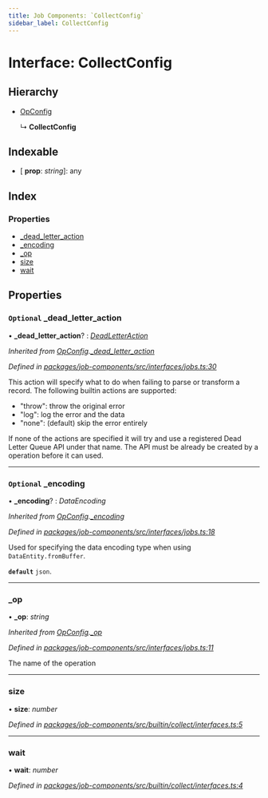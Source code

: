 ```yaml
---
title: Job Components: `CollectConfig`
sidebar_label: CollectConfig
---
```


# Interface: CollectConfig

## Hierarchy

* [OpConfig](opconfig.md)

  ↳ **CollectConfig**

## Indexable

* \[ **prop**: *string*\]: any

## Index

### Properties

* [_dead_letter_action](collectconfig.md#optional-_dead_letter_action)
* [_encoding](collectconfig.md#optional-_encoding)
* [_op](collectconfig.md#_op)
* [size](collectconfig.md#size)
* [wait](collectconfig.md#wait)

## Properties

### `Optional` _dead_letter_action

• **_dead_letter_action**? : *[DeadLetterAction](../overview.md#deadletteraction)*

*Inherited from [OpConfig](opconfig.md).[_dead_letter_action](opconfig.md#optional-_dead_letter_action)*

*Defined in [packages/job-components/src/interfaces/jobs.ts:30](https://github.com/terascope/teraslice/blob/f95bb5556/packages/job-components/src/interfaces/jobs.ts#L30)*

This action will specify what to do when failing to parse or transform a record.
The following builtin actions are supported:
 - "throw": throw the original error
 - "log": log the error and the data
 - "none": (default) skip the error entirely

If none of the actions are specified it will try and
use a registered Dead Letter Queue API under that name.
The API must be already be created by a operation before it can used.

___

### `Optional` _encoding

• **_encoding**? : *DataEncoding*

*Inherited from [OpConfig](opconfig.md).[_encoding](opconfig.md#optional-_encoding)*

*Defined in [packages/job-components/src/interfaces/jobs.ts:18](https://github.com/terascope/teraslice/blob/f95bb5556/packages/job-components/src/interfaces/jobs.ts#L18)*

Used for specifying the data encoding type when using `DataEntity.fromBuffer`.

**`default`** `json`.

___

###  _op

• **_op**: *string*

*Inherited from [OpConfig](opconfig.md).[_op](opconfig.md#_op)*

*Defined in [packages/job-components/src/interfaces/jobs.ts:11](https://github.com/terascope/teraslice/blob/f95bb5556/packages/job-components/src/interfaces/jobs.ts#L11)*

The name of the operation

___

###  size

• **size**: *number*

*Defined in [packages/job-components/src/builtin/collect/interfaces.ts:5](https://github.com/terascope/teraslice/blob/f95bb5556/packages/job-components/src/builtin/collect/interfaces.ts#L5)*

___

###  wait

• **wait**: *number*

*Defined in [packages/job-components/src/builtin/collect/interfaces.ts:4](https://github.com/terascope/teraslice/blob/f95bb5556/packages/job-components/src/builtin/collect/interfaces.ts#L4)*

